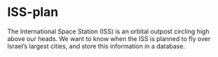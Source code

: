 # ISS-plan
The International Space Station (ISS) is an orbital outpost circling high above our heads. We want to know when the ISS is planned to fly over Israel’s largest cities, and store this information in a database.
